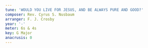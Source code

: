 ```yaml
---
tune: 'WOULD YOU LIVE FOR JESUS, AND BE ALWAYS PURE AND GOOD?'
composer: Rev. Cyrus S. Nusbaum
arranger: F. J. Crosby
year: '-'
meter: 6s & 4s
key: G Major
anacrusis: 0
---
```

